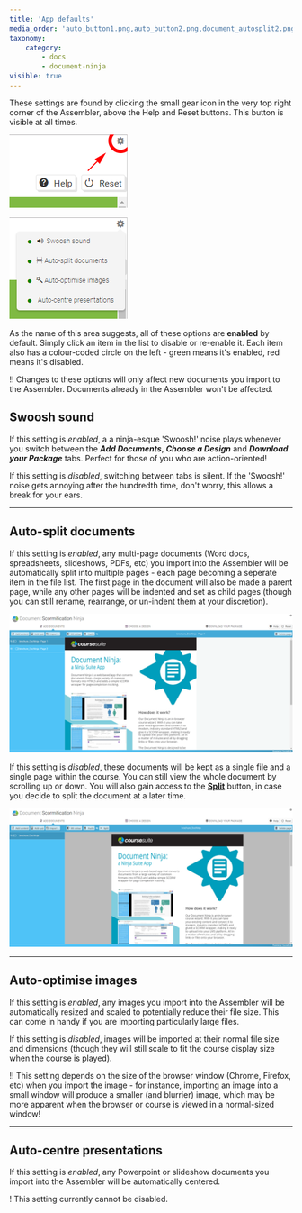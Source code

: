 ```yaml
---
title: 'App defaults'
media_order: 'auto_button1.png,auto_button2.png,document_autosplit2.png'
taxonomy:
    category:
        - docs
        - document-ninja
visible: true
---
```


These settings are found by clicking the small gear icon in the very top right corner of the Assembler, above the Help and Reset buttons. This button is visible at all times.

![App defaults button](auto_button1.png)

![App defaults menu](auto_button2.png)

As the name of this area suggests, all of these options are **enabled** by default. Simply click an item in the list to disable or re-enable it. Each item also has a colour-coded circle on the left - green means it's enabled, red means it's disabled.

!! Changes to these options will only affect new documents you import to the Assembler. Documents already in the Assembler won't be affected.

## Swoosh sound

If this setting is _enabled_, a a ninja-esque 'Swoosh!' noise plays whenever you switch between the _**Add Documents**_, _**Choose a Design**_ and _**Download your Package**_ tabs. Perfect for those of you who are action-oriented!

If this setting is _disabled_, switching between tabs is silent. If the 'Swoosh!' noise gets annoying after the hundredth time, don't worry, this allows a break for your ears.

---

## Auto-split documents

If this setting is _enabled_, any multi-page documents (Word docs, spreadsheets, slideshows, PDFs, etc) you import into the Assembler will be automatically split into multiple pages - each page becoming a seperate item in the file list. The first page in the document will also be made a parent page, while any other pages will be indented and set as child pages (though you can still rename, rearrange, or un-indent them at your discretion).

![Document splitted](document_autosplit2.png?resize=800,551)

If this setting is _disabled_, these documents will be kept as a single file and a single page within the course. You can still view the whole document by scrolling up or down. You will also gain access to the [**Split**](add-documents/item-options#split) button, in case you decide to split the document at a later time.

![Document not splitted](document_autosplit1.png?resize=800,551)

---

## Auto-optimise images

If this setting is _enabled_, any images you import into the Assembler will be automatically resized and scaled to potentially reduce their file size. This can come in handy if you are importing particularly large files.

If this setting is _disabled_, images will be imported at their normal file size and dimensions (though they will still scale to fit the course display size when the course is played).

!! This setting depends on the size of the browser window (Chrome, Firefox, etc) when you import the image - for instance, importing an image into a small window will produce a smaller (and blurrier) image, which may be more apparent when the browser or course is viewed in a normal-sized window!

---

## Auto-centre presentations

If this setting is _enabled_, any Powerpoint or slideshow documents you import into the Assembler will be automatically centered.

! This setting currently cannot be disabled.
